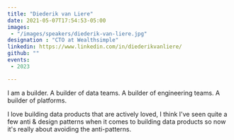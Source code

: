 ```yaml
---
title: "Diederik van Liere"
date: 2021-05-07T17:54:53-05:00
images: 
 - "/images/speakers/diederik-van-liere.jpg"
designation : "CTO at Wealthsimple"
linkedin: https://www.linkedin.com/in/diederikvanliere/
github: ""
events:
 - 2023

---
```


I am a builder. A builder of data teams. A builder of engineering teams. A builder of platforms. 

I love building data products that are actively loved, I think I've seen quite a few anti & design patterns when it comes to building data products so now it's really about avoiding the anti-patterns.